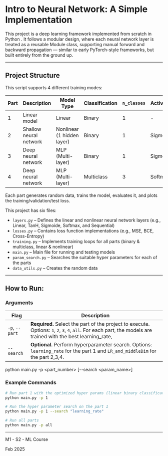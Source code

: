 # Intro to Neural Network: A Simple Implementation 


This project is a deep learning framework implemented from scratch in Python . It follows a modular design, where each neural network layer is treated as a reusable Module class, supporting manual forward and backward propagation — similar to early PyTorch-style frameworks, but built entirely from the ground up.

---

## Project Structure

This script supports 4 different training modes:

| Part | Description              | Model Type         | Classification     | `n_classes`  | Activation | Loss Function          |
|------|--------------------------|--------------------|---------------------|-------------|------------|------------------------|
| 1    | Linear model             | Linear             | Binary              | 1           | -    | MSE   |
| 2    | Shallow neural network   | Nonlinear (1 hidden layer) | Binary      | 1           | Sigmoid    | BCE   |
| 3    | Deep neural network      | MLP (Multi-layer)  | Binary              | 1           | Sigmoid    | BCE   |
| 4    | Deep neural network      | MLP (Multi-layer)  | Multiclass  | 3        | Softmax    | Cross-Entropy          |


Each part generates random data, trains the model, evaluates it, and plots the training/validation/test loss.

This project has six files: 
- `layers.py` – Defines the linear and nonlinear neural network layers (e.g., Linear, TanH, Sigmoide, Softmax, and Sequential)
- `losses.py` – Contains loss function implementations  (e.g., MSE, BCE, Cross-Entropy)
- `training.py` – Implements training loops for all parts   (binary & multiclass, linear & nonlinear)
- `main.py` – Main file for running and testing models
- `param_search.py` – Searches the suitable hyper parameters for each of the parts
- `data_utils.py` – Creates the random data



---

## How to Run:

###  Arguments

| Flag           | Description                                                                                  |
|----------------|----------------------------------------------------------------------------------------------|
| `-p`, `--part` | **Required.** Select the part of the project to execute. Options: `1`, `2`, `3`, `4`, `all`. For each part, the models are trained with the best learning_rate,  |
| `--search`     | **Optional.** Perform hyperparameter search. Options: `learning_rate` for the part 1 and `LR_and_middleDim` for the part 2,3,4.|


python main.py -p <part_number> [--search <param_name>]

###  Example Commands

```bash
# Run part 1 with the optimized hyper params (linear binary classification)
python main.py -p 1

# Run the hyper parameter search on the part 1
python main.py -p 1 --search "learning_rate"

# Run all parts
python main.py -p all

```








---

M1 - S2 - ML Course 

Feb 2025
